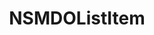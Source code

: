 ﻿---
uid: crmscript_ref_NSMDOListItem
title: NSMDOListItem
intellisense: Void.NSMDOListItem
keywords: NSMDOListItem
so.topic: reference
---
